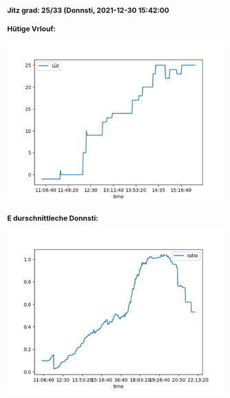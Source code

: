 ### Jitz grad: 25/33 (Donnsti, 2021-12-30 15:42:00

### Hütige Vrlouf:
![Graph](Today.png)

### E durschnittleche Donnsti:
![Graph](Donnsti.png)